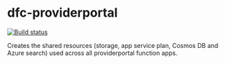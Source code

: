 # dfc-providerportal

[![Build status](https://sfa-gov-uk.visualstudio.com/Digital%20First%20Careers/_apis/build/status/Find%20an%20Opportunity/dfc-providerportal?branchName=master)](https://sfa-gov-uk.visualstudio.com/Digital%20First%20Careers/_build/latest?definitionId=1244)

Creates the shared resources (storage, app service plan, Cosmos DB and Azure search) used across all providerportal function apps.
